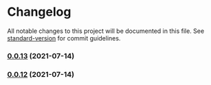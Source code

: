 # Changelog

All notable changes to this project will be documented in this file. See [standard-version](https://github.com/conventional-changelog/standard-version) for commit guidelines.

### [0.0.13](https://github.com/weekitmo/vite-vue3/compare/v0.0.12...v0.0.13) (2021-07-14)

### [0.0.12](https://github.com/weekitmo/vite-vue3/compare/v0.0.11...v0.0.12) (2021-07-14)

